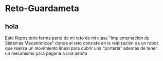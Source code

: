 # Reto-Guardameta

## hola
Este Repositorio forma parte de mi reto de mi clase
"Implementacion de Sistemas Mecatronicos" donde 
el reto consiste en la realización de un 
robot que realiza un movimiento lineal para cubrir 
una “portería” además de tener un 
mecanismo para pegarle a una pelota
